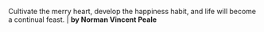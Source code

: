 Cultivate the merry heart, develop the happiness habit, and life will become a continual feast. | **by Norman Vincent Peale**
